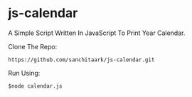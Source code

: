 # js-calendar
A Simple Script Written In JavaScript To Print Year Calendar.
<p>Clone The Repo:</p>
<code>https://github.com/sanchitaark/js-calendar.git</code>
<p>Run Using:</p>
<code>$node calendar.js</code>
